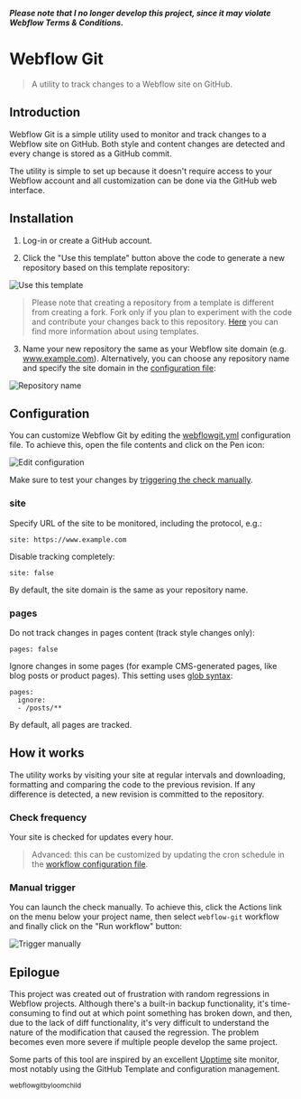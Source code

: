 ***Please note that I no longer develop this project, since it may violate Webflow Terms & Conditions.***

# Webflow Git

> A utility to track changes to a Webflow site on GitHub. 

## Introduction

Webflow Git is a simple utility used to monitor and track changes to a Webflow site on GitHub. Both style and content changes are detected and every change is stored as a GitHub commit. 

The utility is simple to set up because it doesn't require access to your Webflow account and all customization can be done via the GitHub web interface.

## Installation

1. Log-in or create a GitHub account.

2. Click the "Use this template" button above the code to generate a new repository based on this template repository:

![Use this template](https://user-images.githubusercontent.com/2506014/134331253-501c4947-e66a-4066-b939-9a48ff001d60.png)

> Please note that creating a repository from a template is different from creating a fork. Fork only if you plan to experiment with the code and contribute your changes back to this repository. [Here](https://docs.github.com/en/repositories/creating-and-managing-repositories/creating-a-repository-from-a-template) you can find more information about using templates.

3. Name your new repository the same as your Webflow site domain (e.g. www.example.com). Alternatively, you can choose any repository name and specify the site domain in the [configuration file](#configuration):

![Repository name](https://user-images.githubusercontent.com/2506014/134332104-ee3c654d-6481-465f-b791-56a7dd2c50ca.png)

## Configuration
  
You can customize Webflow Git by editing the [webflowgit.yml](./webflowgit.yml) configuration file. To achieve this, open the file contents and click on the Pen icon:

![Edit configuration](https://user-images.githubusercontent.com/2506014/134331242-fd3da739-705c-4e18-9f37-b6db6398c6ef.png)
  
Make sure to test your changes by [triggering the check manually](#manual-trigger).

### site

Specify URL of the site to be monitored, including the protocol, e.g.:

```
site: https://www.example.com
```

Disable tracking completely:

```
site: false
```

By default, the site domain is the same as your repository name.

### pages

Do not track changes in pages content (track style changes only):

```
pages: false
```

Ignore changes in some pages (for example CMS-generated pages, like blog posts or product pages). This setting uses [glob syntax](https://github.com/micromatch/picomatch#globbing-features):

```
pages:
  ignore:
  - /posts/**
```

By default, all pages are tracked.

## How it works

The utility works by visiting your site at regular intervals and downloading, formatting and comparing the code to the previous revision. If any difference is detected, a new revision is committed to the repository.

### Check frequency

Your site is checked for updates every hour. 

> Advanced: this can be customized by updating the cron schedule in the [workflow configuration file](./.github/workflows/main.yml).

### Manual trigger

You can launch the check manually. To achieve this, click the Actions link on the menu below your project name, then select `webflow-git` workflow and finally click on the "Run workflow" button:

![Trigger manually](https://user-images.githubusercontent.com/2506014/134331249-c2e64b87-3d8d-4dbd-b1d9-46352fd5d3bd.png)
  
## Epilogue
  
This project was created out of frustration with random regressions in Webflow projects. Although there's a built-in backup functionality, it's time-consuming to find out at which point something has broken down, and then, due to the lack of diff functionality, it's very difficult to understand the nature of the modification that caused the regression. The problem becomes even more severe if multiple people develop the same project.

Some parts of this tool are inspired by an excellent [Upptime](https://upptime.js.org/) site monitor, most notably using the GitHub Template and configuration management.

<sub>webflowgitbyloomchild</sub>
